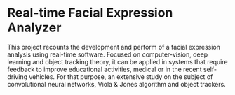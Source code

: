 # Real-time Facial Expression Analyzer
This project recounts the development and perform of a facial expression analysis using real-time software. Focused on computer-vision, deep learning and object tracking theory, it can be applied in systems that require feedback to improve educational activities, medical or in the recent self-driving vehicles. For that purpose, an extensive study on the subject of convolutional neural networks, Viola & Jones algorithm and object trackers.
